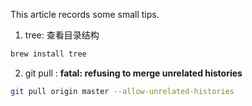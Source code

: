 This article records some small tips.

1. tree: 查看目录结构
```bash
brew install tree
```

2. git pull : 
    **fatal: refusing to merge unrelated histories**


```bash
git pull origin master --allow-unrelated-histories
```

